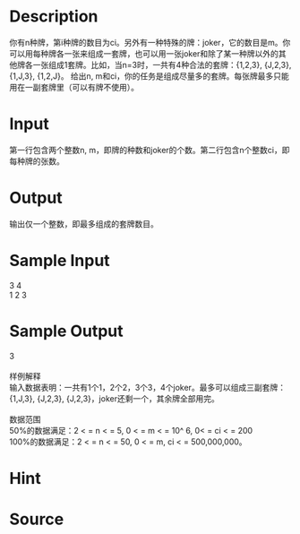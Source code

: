 
# Description

<div class="content">你有n种牌，第i种牌的数目为ci。另外有一种特殊的牌：joker，它的数目是m。你可以用每种牌各一张来组成一套牌，也可以用一张joker和除了某一种牌以外的其他牌各一张组成1套牌。比如，当n=3时，一共有4种合法的套牌：{1,2,3}, {J,2,3}, {1,J,3}, {1,2,J}。
给出n, m和ci，你的任务是组成尽量多的套牌。每张牌最多只能用在一副套牌里（可以有牌不使用）。

</div>

# Input

<div class="content">第一行包含两个整数n, m，即牌的种数和joker的个数。第二行包含n个整数ci，即每种牌的张数。

</div>

# Output

<div class="content">输出仅一个整数，即最多组成的套牌数目。

</div>

# Sample Input

<div class="content"><span class="sampledata">3 4<br/>
1 2 3	</span></div>

# Sample Output

<div class="content"><span class="sampledata">3<br/>
<br/>
样例解释<br/>
输入数据表明：一共有1个1，2个2，3个3，4个joker。最多可以组成三副套牌：{1,J,3}, {J,2,3}, {J,2,3}，joker还剩一个，其余牌全部用完。<br/>
<br/>
数据范围<br/>
50%的数据满足：2 &lt; = n &lt; = 5, 0 &lt; = m &lt; = 10^ 6, 0&lt; = ci &lt; = 200<br/>
100%的数据满足：2 &lt; = n &lt; = 50, 0 &lt; = m, ci &lt; = 500,000,000。<br/>
</span></div>

# Hint

<div class="content"><p></p></div>

# Source

<div class="content"><p><a href="problemset.php?search="></a></p></div>

